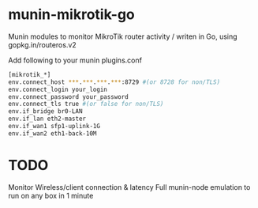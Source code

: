 # munin-mikrotik-go
Munin modules to monitor MikroTik router activity / writen in Go, using gopkg.in/routeros.v2

Add following to your munin plugins.conf

```sh
[mikrotik_*]
env.connect_host ***.***.***.***:8729 #(or 8728 for non/TLS)
env.connect_login your_login
env.connect_password your_password
env.connect_tls true #(or false for non/TLS)
env.if_bridge br0-LAN
env.if_lan eth2-master
env.if_wan1 sfp1-uplink-1G
env.if_wan2 eth1-back-10M
```

# TODO
Monitor Wireless/client connection & latency
Full munin-node emulation to run on any box in 1 minute
